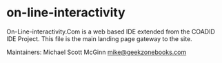 on-line-interactivity
=====================

On-Line-interactivity.Com is a web based IDE extended from the COADID IDE Project.
This file is the main landing page gateway to the site.

Maintainers: Michael Scott McGinn mike@geekzonebooks.com


